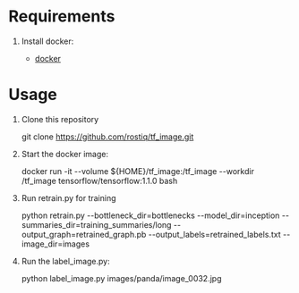 
# Requirements

1. Install docker:

    * [docker](https://www.docker.com/products/docker-toolbox)


# Usage

1. Clone this repository

    git clone https://github.com/rostiq/tf_image.git

2. Start the docker image:

    docker run -it --volume ${HOME}/tf_image:/tf_image  --workdir /tf_image tensorflow/tensorflow:1.1.0 bash

3. Run retrain.py for training

    python retrain.py --bottleneck_dir=bottlenecks --model_dir=inception --summaries_dir=training_summaries/long --output_graph=retrained_graph.pb --output_labels=retrained_labels.txt --image_dir=images

4. Run the label_image.py:

    python label_image.py images/panda/image_0032.jpg

